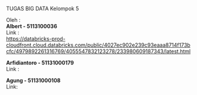 TUGAS BIG DATA
Kelompok 5  

Oleh : <br />
<b>Albert -  5113100036 </b><br />
Link :  
https://databricks-prod-cloudfront.cloud.databricks.com/public/4027ec902e239c93eaaa8714f173bcfc/4979892261316769/4055547832123278/233980609187343/latest.html<br />


<b>Arfidiantoro          -  51131000179</b><br />
Link : 


<b>Agung                 -  51131000108</b><br />
Link: 
